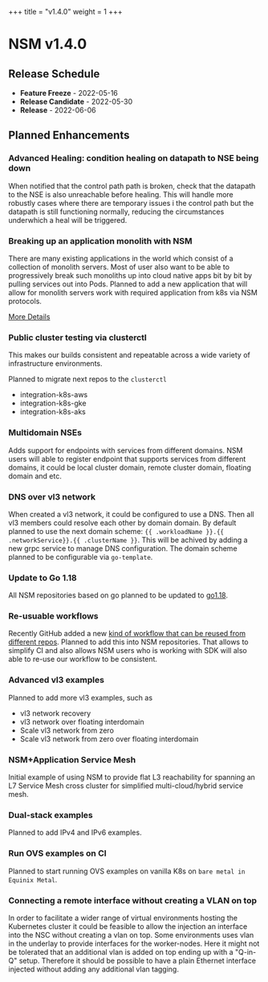 +++
title = "v1.4.0"
weight = 1
+++

# NSM v1.4.0

## Release Schedule

- **Feature Freeze** -  2022-05-16
- **Release Candidate** -  2022-05-30
- **Release** - 2022-06-06

## Planned Enhancements

### Advanced Healing: condition healing on datapath to NSE being down

When notified that the control path path is broken, check that the datapath to the NSE is also unreachable before healing.
This will handle more robustly cases where there are temporary issues i the control path but the datapath is still
functioning normally, reducing the circumstances underwhich a heal will be triggered.

### Breaking up an application monolith with NSM

There are many existing applications in the world which consist of a collection of monolith servers. Most of user also want to be able to progressively break such monoliths up into cloud native apps bit by bit by pulling services out into Pods. 
Planned to add a new application that will allow for monolith servers work with required application from k8s via NSM protocols.

[More Details](https://github.com/networkservicemesh/cmd-nse-simple-vl3-docker/issues/1) 

### Public cluster testing via clusterctl

This makes our builds consistent and repeatable  across a wide variety of infrastructure environments. 

Planned to migrate next repos to the `clusterctl`

- integration-k8s-aws
- integration-k8s-gke
- integration-k8s-aks

### Multidomain NSEs

Adds support for endpoints with services from different domains. NSM users will able to register endpoint that supports services from different domains, it could be local cluster domain, remote cluster domain, floating domain and etc.


### DNS over vl3 network

When created a vl3 network, it could be configured to use a DNS. Then all vl3 members could resolve each other by domain domain. 
By default planned to use the next domain scheme: `{{ .workloadName }}.{{ .networkService}}.{{ .clusterName }}`.
This will be achived by adding a new grpc service to manage DNS configuration. The domain scheme planned to be configurable via `go-template`.

### Update to Go 1.18

All NSM repositories based on go planned to be updated to [go1.18](https://go.dev/blog/go1.18).

### Re-usuable workflows

Recently GitHub added a new [kind of workflow that can be reused from different repos](https://docs.github.com/en/actions/using-workflows/reusing-workflows). Planned to add this into NSM repositories. That allows to simplify CI and also allows NSM users who is working with SDK will also able to re-use our workflow to be consistent.

### Advanced vl3 examples

Planned to add more vl3 examples, such as

- vl3 network recovery
- vl3 network over floating interdomain
- Scale vl3 network from zero
- Scale vl3 network from zero over floating interdomain


### NSM+Application Service Mesh

Initial example of using NSM to provide flat L3 reachability for spanning an L7 Service Mesh cross cluster for simplified multi-cloud/hybrid service mesh.


### Dual-stack examples

Planned to add IPv4 and IPv6 examples.


### Run OVS examples on CI

Planned to start running OVS examples on vanilla K8s on `bare metal in Equinix Metal`.


### Connecting a remote interface without creating a VLAN on top

In order to facilitate a wider range of virtual environments hosting the Kubernetes cluster it could be feasible to allow the injection an interface into the NSC without creating a vlan on top. Some environments uses vlan in the underlay to provide interfaces for the worker-nodes. Here it might not be tolerated that an additional vlan is added on top ending up with a "Q-in-Q" setup.
Therefore it should be possible to have a plain Ethernet interface injected without adding any additional vlan tagging.